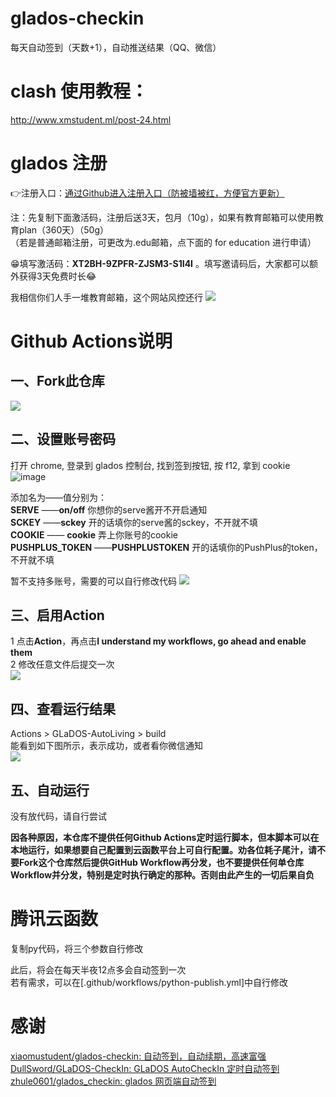 # glados-checkin
  每天自动签到（天数+1），自动推送结果（QQ、微信）  

# clash 使用教程：  
  http://www.xmstudent.ml/post-24.html


# glados 注册
  👉注册入口：[通过Github进入注册入口（防被墙被红，方便官方更新）](https://github.com/glados-network/GLaDOS/)   
  
  注：先复制下面激活码，注册后送3天，包月（10g），如果有教育邮箱可以使用教育plan（360天）（50g）  
      （若是普通邮箱注册，可更改为.edu邮箱，点下面的 for education 进行申请） 

  😁填写激活码：**XT2BH-9ZPFR-ZJSM3-S1I4I** 。填写邀请码后，大家都可以额外获得3天免费时长😂  
  
  我相信你们人手一堆教育邮箱，这个网站风控还行 
![](http://tu.yaohuo.me/imgs/2020/06/ed0e944eec323a16.png)

# Github Actions说明
## 一、Fork此仓库
![](http://tu.yaohuo.me/imgs/2020/06/f059fe73afb4ef5f.png)
## 二、设置账号密码

打开 chrome, 登录到 glados 控制台, 找到签到按钮, 按 f12, 拿到 cookie  
![image](https://user-images.githubusercontent.com/23112609/96143045-50e80b80-0f35-11eb-8b84-61bcc2f2dac4.png)

添加名为——值分别为：  
**SERVE**  ——**on/off** 你想你的serve酱开不开启通知  
**SCKEY**  ——**sckey**  开的话填你的serve酱的sckey，不开就不填   
**COOKIE** —— **cookie** 弄上你账号的cookie  
**PUSHPLUS_TOKEN**  ——**PUSHPLUSTOKEN**  开的话填你的PushPlus的token，不开就不填   

暂不支持多账号，需要的可以自行修改代码
![](http://tu.yaohuo.me/imgs/2020/06/748bf9c0ca6143cd.png)

## 三、启用Action
1 点击**Action**，再点击**I understand my workflows, go ahead and enable them**  
2 修改任意文件后提交一次  
![](http://tu.yaohuo.me/imgs/2020/06/34ca160c972b9927.png)

## 四、查看运行结果
Actions > GLaDOS-AutoLiving > build  
能看到如下图所示，表示成功，或者看你微信通知  
![](http://tu.yaohuo.me/imgs/2020/06/289432b53bded61c.png)  
  
## 五、自动运行
没有放代码，请自行尝试

**因各种原因，本仓库不提供任何Github Actions定时运行脚本，但本脚本可以在本地运行，如果想要自己配置到云函数平台上可自行配置。劝各位耗子尾汁，请不要Fork这个仓库然后提供GitHub Workflow再分发，也不要提供任何单仓库Workflow并分发，特别是定时执行确定的那种。否则由此产生的一切后果自负**


# 腾讯云函数
复制py代码，将三个参数自行修改  

此后，将会在每天半夜12点多会自动签到一次  
若有需求，可以在[.github/workflows/python-publish.yml]中自行修改  


# 感谢
[xiaomustudent/glados-checkin: 自动签到，自动续期，高速富强](https://github.com/xiaomustudent/glados-checkin)   
[DullSword/GLaDOS-CheckIn: GLaDOS AutoCheckIn 定时自动签到](https://github.com/DullSword/GLaDOS-CheckIn)    
[zhule0601/glados_checkin: glados 网页端自动签到](https://github.com/zhule0601/glados_checkin)
